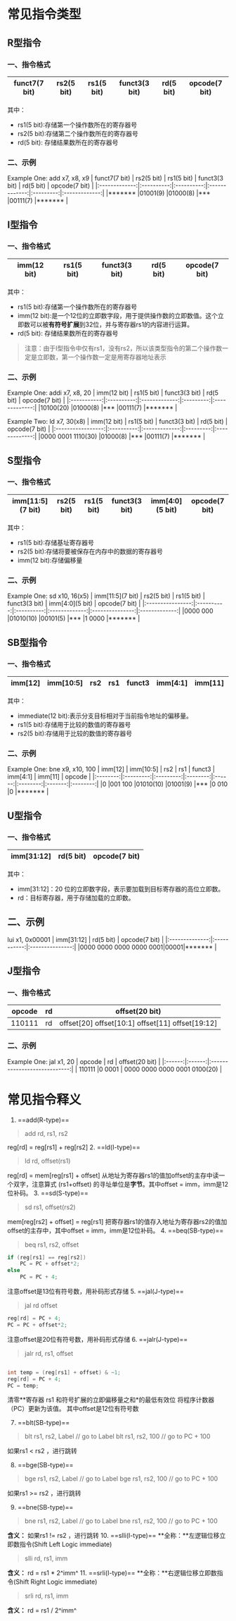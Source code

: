 # 常见指令类型
## R型指令
### 一、指令格式
| funct7(7 bit) | rs2(5 bit) | rs1(5 bit) | funct3(3 bit) | rd(5 bit) | opcode(7 bit) |
|:-------------:|:----------:|:----------:|:-------------:|:---------:|:-------------:|

其中：
- rs1(5 bit):存储第一个操作数所在的寄存器号
- rs2(5 bit):存储第二个操作数所在的寄存器号
- rd(5 bit): 存储结果数所在的寄存器号
### 二、示例
Example One:
add x7, x8, x9
| funct7(7 bit) | rs2(5 bit) | rs1(5 bit) | funct3(3 bit) | rd(5 bit) | opcode(7 bit) |
|:-------------:|:----------:|:----------:|:-------------:|:---------:|:-------------:|
|*******        |01001(9)    |01000(8)    |***            |00111(7)   |*******        |
    
## I型指令
### 一、指令格式
| imm(12 bit) | rs1(5 bit) | funct3(3 bit) | rd(5 bit) | opcode(7 bit) |
|:-----------:|:----------:|:-------------:|:---------:|:-------------:|

其中：
- rs1(5 bit):存储第一个操作数所在的寄存器号
- imm(12 bit):是一个12位的立即数字段，用于提供操作数的立即数值。这个立即数可以被**有符号扩展**到32位，并与寄存器rs1的内容进行运算。
- rd(5 bit): 存储结果数所在的寄存器号
> 注意：由于I型指令中仅有rs1，没有rs2，所以该类型指令的第二个操作数一定是立即数，第一个操作数一定是用寄存器地址表示  
### 二、示例
Example One:
addi x7, x8, 20
| imm(12 bit) | rs1(5 bit) | funct3(3 bit) | rd(5 bit) | opcode(7 bit) |
|:-----------:|:----------:|:-------------:|:---------:|:-------------:|
|10100(20)    |01000(8)    |***            |00111(7)   |*******        |

Example Two:
ld x7, 30(x8)
|    imm(12 bit)    | rs1(5 bit) | funct3(3 bit) | rd(5 bit) | opcode(7 bit) |
|:-----------------:|:----------:|:-------------:|:---------:|:-------------:|
|0000 0001 1110(30) |01000(8)    |***            |00111(7)   |*******        |

## S型指令
### 一、指令格式
| imm[11:5](7 bit) | rs2(5 bit) | rs1(5 bit) | funct3(3 bit) | imm[4:0](5 bit) | opcode(7 bit) |
|:----------------:|:----------:|:----------:|:-------------:|:---------------:|:-------------:|

其中：
- rs1(5 bit):存储基址寄存器号
- rs2(5 bit):存储将要被保存在内存中的数据的寄存器号
- imm(12 bit):存储偏移量
### 二、示例
Example One:
sd x10, 16(x5)
| imm[11:5](7 bit) | rs2(5 bit) | rs1(5 bit) | funct3(3 bit) | imm[4:0](5 bit) | opcode(7 bit) |
|:----------------:|:----------:|:----------:|:-------------:|:---------------:|:-------------:|
|0000 000          |01010(10)   |00101(5)    |***            |1 0000           |*******        |

## SB型指令
### 一、指令格式
| imm[12]  | imm[10:5] |   rs2   |   rs1   | funct3 |  imm[4:1]  | imm[11] | opcode |
|:--------:|:---------:|:-------:|:-------:|:------:|:----------:|:-------:|:------:|

其中：
- immediate(12 bit):表示分支目标相对于当前指令地址的偏移量。
- rs1(5 bit):存储用于比较的数值的寄存器号
- rs2(5 bit):存储用于比较的数值的寄存器号
### 二、示例
Example One:
bne x9, x10, 100
| imm[12]  | imm[10:5] |    rs2    |   rs1    | funct3 | imm[4:1] | imm[11] |  opcode  |
|:--------:|:---------:|:---------:|:--------:|:------:|:--------:|:-------:|:--------:|
|0         |001 100    |01010(10)  |01001(9)  |***     |0 010     |0        |*******   |

## U型指令
### 一、指令格式
|   imm[31:12]   |  rd(5 bit)  |  opcode(7 bit)  |
|:--------------:|:-----------:|:---------------:|

其中：
- imm[31:12]：20 位的立即数字段，表示要加载到目标寄存器的高位立即数。
- rd：目标寄存器，用于存储加载的立即数。
  
## 二、示例
lui x1, 0x00001
|   imm[31:12]   |  rd(5 bit)  |  opcode(7 bit)  |
|:--------------:|:-----------:|:---------------:|
|0000 0000 0000 0000 0001|00001|*******          |

## J型指令
### 一、指令格式
| opcode |   rd   |       offset(20 bit)                             |
|:------:|:------:|:------------------------------------------------:|
| 110111 |   rd   | offset[20] offset[10:1] offset[11] offset[19:12] |
### 二、示例
Example One:
jal x1, 20
| opcode |   rd   |       offset(20 bit)         |
|:------:|:------:|:----------------------------:|
| 110111 |0 0001  | 0000 0000 0000 0001 0100(20) |

# 常见指令释义
1. ==add(R-type)==
> add rd, rs1, rs2

reg[rd] = reg[rs1] + reg[rs2]
2. ==ld(I-type)==
> ld rd, offset(rs1)

reg[rd] = mem[reg[rs1] + offset]
从地址为寄存器rs1的值加offset的主存中读一个双字，注意算式 (rs1+offset) 的寻址单位是**字节**。其中offset = imm，imm是12位补码。
3. ==sd(S-type)==
> sd rs1, offset(rs2)

mem[reg[rs2] + offset] = reg[rs1]
把寄存器rs1的值存入地址为寄存器rs2的值加offset的主存中，其中offset = imm，imm是12位补码。
4. ==beq(SB-type)==
> beq rs1, rs2, offset

~~~cpp
if (reg[rs1] == reg[rs2])
    PC = PC + offset*2;
else 
    PC = PC + 4;
~~~
注意offset是13位有符号数，用补码形式存储
5. ==jal(J-type)==
> jal rd offset

~~~cpp
reg[rd] = PC + 4;
PC = PC + offset*2;
~~~
注意offset是20位有符号数，用补码形式存储
6. ==jalr(J-type)==
> jalr rd, rs1, offset

~~~cpp

int temp = (reg[rs1] + offset) & ~1;
reg[rd] = PC + 4;
PC = temp;
~~~
清零**寄存器 rs1 和符号扩展的立即偏移量之和*的最低有效位
将程序计数器（PC）更新为该值。
其中offset是12位有符号数

7. ==blt(SB-type)==
> blt rs1, rs2, Label  // go to Label
> blt rs1, rs2, 100    // go to PC + 100

如果rs1 < rs2 ，进行跳转

8. ==bge(SB-type)==
> bge rs1, rs2, Label  // go to Label
> bge rs1, rs2, 100    // go to PC + 100

如果rs1 >= rs2 ，进行跳转

9.  ==bne(SB-type)==
> bne rs1, rs2, Label  // go to Label
> bne rs1, rs2, 100    // go to PC + 100

**含义：** 如果rs1 != rs2 ，进行跳转
10. ==slli(I-type)==
**全称：**左逻辑位移立即数指令(Shift Left Logic immediate)
> slli rd, rs1, imm

**含义：** rd = rs1 * 2^imm^
11. ==srli(I-type)==
**全称：**右逻辑位移立即数指令(Shift Right Logic immediate)
> srli rd, rs1, imm

**含义：** rd = rs1 / 2^imm^